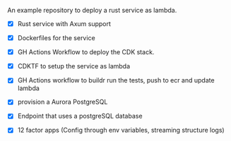 An example repository to deploy a rust service as lambda.

* [x] Rust service with Axum support
* [x] Dockerfiles for the service
* [x] GH Actions Workflow to deploy the CDK stack.
* [x] CDKTF to setup the service as lambda 
* [x] GH Actions workflow to buildr run the tests, push to ecr and update lambda
* [x] provision a Aurora PostgreSQL 
* [x] Endpoint that uses a postgreSQL database
* [x] 12 factor apps (Config through env variables, streaming structure logs)



